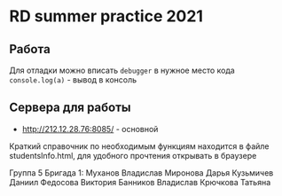 # RD summer practice 2021

## Работа

Для отладки можно вписать `debugger` в нужное место кода
`console.log(a)` - вывод в консоль

## Сервера для работы

- http://212.12.28.76:8085/ - основной

Краткий справочник по необходимым функциям находится в файле studentsInfo.html,
для удобного прочтения открывать в браузере

Группа 5 Бригада 1:
Муханов Владислав
Миронова Дарья
Кузьмичев Даниил
Федосова Виктория
Банников Владислав
Крючкова Татьяна
